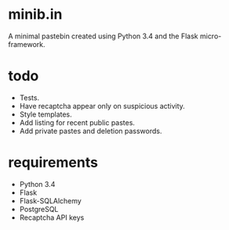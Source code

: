 #  minib.in

A minimal pastebin created using Python 3.4 and the Flask micro-framework.

# todo

- Tests.
- Have recaptcha appear only on suspicious activity.
- Style templates.
- Add listing for recent public pastes.
- Add private pastes and deletion passwords.

# requirements

- Python 3.4
- Flask
- Flask-SQLAlchemy
- PostgreSQL
- Recaptcha API keys